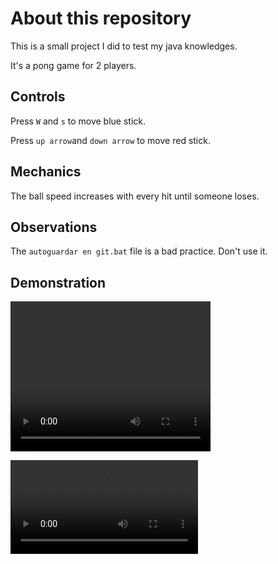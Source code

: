 # About this repository

This is a small project I did to test my java knowledges.

It's a pong game for 2 players.

## Controls

Press `W` and `s` to move blue stick.

Press `up arrow`and `down arrow` to move red stick.

## Mechanics

The ball speed increases with every hit until someone loses.

## Observations

The `autoguardar en git.bat` file is a bad practice. Don't use it.

## Demonstration

<video width="320" height="240" controls>
  <source src="https://github.com/abdedarghal111/2-plr-pong-game/raw/main/videos/pongGame.mp4" type="video/mp4">
</video>

![Demostration video](https://github.com/abdedarghal111/2-plr-pong-game/raw/main/videos/pongGame.mp4)

